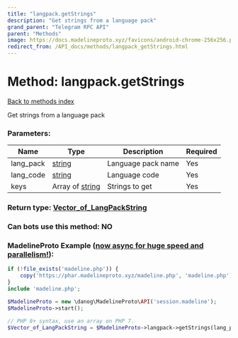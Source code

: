 ```yaml
---
title: "langpack.getStrings"
description: "Get strings from a language pack"
grand_parent: "Telegram RPC API"
parent: "Methods"
image: https://docs.madelineproto.xyz/favicons/android-chrome-256x256.png
redirect_from: /API_docs/methods/langpack_getStrings.html
---
```

# Method: langpack.getStrings
[Back to methods index](index.html)



Get strings from a language pack

### Parameters:

| Name     |    Type       | Description | Required |
|----------|---------------|-------------|----------|
|lang\_pack|[string](/API_docs/types/string.html) | Language pack name | Yes|
|lang\_code|[string](/API_docs/types/string.html) | Language code | Yes|
|keys|Array of [string](/API_docs/types/string.html) | Strings to get | Yes|


### Return type: [Vector\_of\_LangPackString](/API_docs/types/LangPackString.html)

### Can bots use this method: **NO**


### MadelineProto Example ([now async for huge speed and parallelism!](https://docs.madelineproto.xyz/docs/ASYNC.html)):


```php
if (!file_exists('madeline.php')) {
    copy('https://phar.madelineproto.xyz/madeline.php', 'madeline.php');
}
include 'madeline.php';

$MadelineProto = new \danog\MadelineProto\API('session.madeline');
$MadelineProto->start();

// PHP 8+ syntax, use an array on PHP 7.
$Vector_of_LangPackString = $MadelineProto->langpack->getStrings(lang_pack: 'string', lang_code: 'string', keys: ['string', 'string'], );
```

